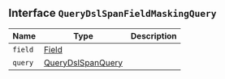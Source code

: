 ## Interface `QueryDslSpanFieldMaskingQuery`

| Name | Type | Description |
| - | - | - |
| `field` | [Field](./Field.md) | &nbsp; |
| `query` | [QueryDslSpanQuery](./QueryDslSpanQuery.md) | &nbsp; |
